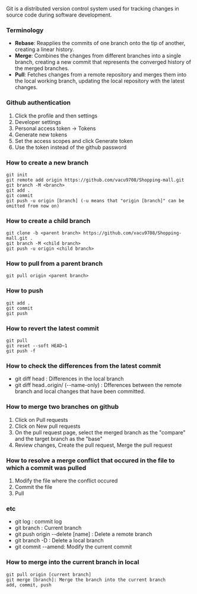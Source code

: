 Git is a distributed version control system used for tracking changes in source code during software development.

### Terminology
- **Rebase**: Reapplies the commits of one branch onto the tip of another, creating a linear history.
- **Merge**: Combines the changes from different branches into a single branch, creating a new commit that represents the converged history of the merged branches.
- **Pull**: Fetches changes from a remote repository and merges them into the local working branch, updating the local repository with the latest changes.

### Github authentication
1. Click the profile and then settings
2. Developer settings
3. Personal access token -> Tokens
4. Generate new tokens
5. Set the access scopes and click Generate token
6. Use the token instead of the github password

### How to create a new branch
~~~
git init
git remote add origin https://github.com/vacu9708/Shopping-mall.git
git branch -M <branch>
git add .
git commit
git push -u origin [branch] (-u means that "origin [branch]" can be omitted from now on)
~~~

### How to create a child branch
~~~
git clone -b <parent branch> https://github.com/vacu9708/Shopping-mall.git .
git branch -M <child branch>
git push -u origin <child branch>
~~~
### How to pull from a parent branch
~~~
git pull origin <parent branch>
~~~
### How to push
~~~
git add .
git commit
git push
~~~
### How to revert the latest commit
~~~
git pull
git reset --soft HEAD~1
git push -f
~~~
### How to check the differences from the latest commit
- git diff head : Differences in the local branch
- git diff head..origin/<branch> (--name-only) : Dfferences between the remote branch and local changes that have been committed.
### How to merge two branches on github
1. Click on Pull requests
2. Click on New pull requests
3. On the pull request page, select the merged branch as the "compare" and the target branch as the "base"
4. Review changes, Create the pull request, Merge the pull request

### How to resolve a merge conflict that occured in the file to which a commit was pulled
1. Modify the file where the conflict occured
2. Commit the file
3. Pull

### etc
- git log : commit log
- git branch : Current branch
- git push origin --delete [name] : Delete a remote branch
- git branch -D : Delete a local branch
- git commit --amend: Modify the current commit

### How to merge into the current branch in local
~~~
git pull origin [current branch]
git merge [branch]: Merge the branch into the current branch
add, commit, push
~~~
